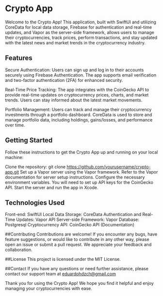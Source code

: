 # Crypto App

Welcome to the Crypto App! This application, built with SwiftUI and utilizing CoreData for local data storage, Firebase for authentication and real-time updates, and Vapor as the server-side framework, allows users to manage their cryptocurrencies, track prices, perform transactions, and stay updated with the latest news and market trends in the cryptocurrency industry.

## Features

Secure Authentication: Users can sign up and log in to their accounts securely using Firebase Authentication. The app supports email verification and two-factor authentication (2FA) for enhanced security.

Real-Time Price Tracking: The app integrates with the CoinGecko API to provide real-time updates on cryptocurrency prices, charts, and market trends. Users can stay informed about the latest market movements.

Portfolio Management: Users can track and manage their cryptocurrency investments through a portfolio dashboard. CoreData is used to store and manage portfolio data, including holdings, gains/losses, and performance over time.

## Getting Started

Follow these instructions to get the Crypto App up and running on your local machine:

Clone the repository: git clone https://github.com/yourusername/crypto-app.git
Set up a Vapor server using the Vapor framework. Refer to the Vapor documentation for server setup instructions.
Configure the necessary environment variables. You will need to set up API keys for the CoinGecko API.
Start the server and run the app in Xcode.

## Technologies Used

Front-end: SwiftUI
Local Data Storage: CoreData
Authentication and Real-Time Updates: Vapor API
Server-side Framework: Vapor
Database: Postgresql
Cryptocurrency API: CoinGecko API (Documentation)

##Contributing
Contributions are welcome! If you encounter any bugs, have feature suggestions, or would like to contribute in any other way, please open an issue or submit a pull request. We appreciate your feedback and collaboration.

##License
This project is licensed under the MIT License.

##Contact
If you have any questions or need further assistance, please contact our support team at eduardohdzch@gmail.com

Thank you for using the Crypto App! We hope you find it helpful and enjoy managing your cryptocurrencies with ease.
